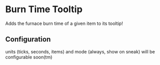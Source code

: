 # Burn Time Tooltip

Adds the furnace burn time of a given item to its tooltip!

## Configuration

units (ticks, seconds, items) and mode (always, show on sneak) will be configurable soon(tm)
